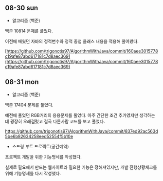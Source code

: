 ## 08-30 sun

- 알고리즘 (백준)

백준 10814 문제를 풀었다.

이전에 배웠던 자바의 정적변수와 정적 중첩 클래스 내용을 적용해 풀어봤다.

[https://github.com/trigonotis97/AlgorithmWithJava/commit/160aee3015778c19afe87abd617181c7d8aec369](https://github.com/trigonotis97/AlgorithmWithJava/commit/160aee3015778c19afe87abd617181c7d8aec369)


## 08-31 mon

- 알고리즘 (백준)

백준 17404 문제를 풀었다.

예전에 풀었던 RGB거리의 응용문제를 풀었다. 아주 간단한 조건 추가였지만 생각하는데 굉장히 오래걸렸고 결국 다른사람 코드를 보고 풀었다. 

https://github.com/trigonotis97/AlgorithmWithJava/commit/837ed92ac563d5be6b82634258eed52554f5b10e

- 스프링 부트 프로젝트(공간예약)

프로젝트 개발을 위한 기능명세를 작성했다.

실제로 필요해서 만드는 웹사이트라 필요한 기능은 정해져있지만, 개발 진행상황체크를 위해 기능명세를 다시 작성했다.
